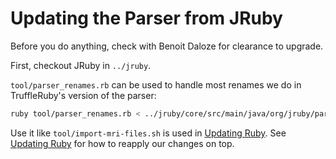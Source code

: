 # Updating the Parser from JRuby

Before you do anything, check with Benoit Daloze for clearance to upgrade.

First, checkout JRuby in `../jruby`.

`tool/parser_renames.rb` can be used to handle most renames we do in
TruffleRuby's version of the parser:

```bash
ruby tool/parser_renames.rb < ../jruby/core/src/main/java/org/jruby/parser/RubyParser.y > src/main/java/org/truffleruby/parser/parser/RubyParser.y
```

Use it like `tool/import-mri-files.sh` is used in [Updating Ruby](updating-ruby.md).
See [Updating Ruby](updating-ruby.md) for how to reapply our changes on top.
